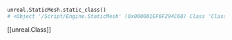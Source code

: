
```python
unreal.StaticMesh.static_class()
# <Object '/Script/Engine.StaticMesh' (0x000001EF6F294C68) Class 'Class'>
```

[[unreal.Class]]